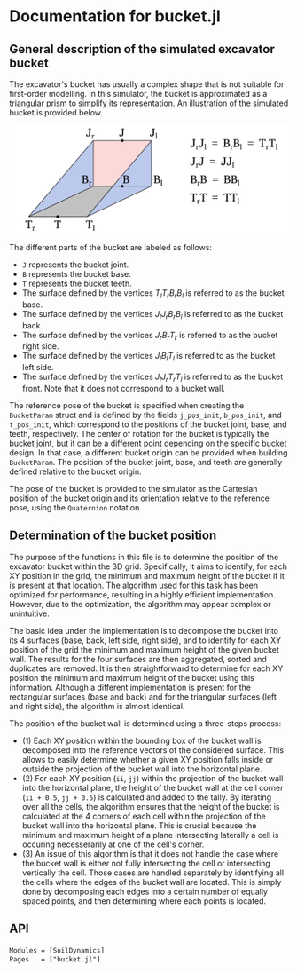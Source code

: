 # Documentation for bucket.jl

## General description of the simulated excavator bucket
The excavator's bucket has usually a complex shape that is not suitable for first-order modelling.
In this simulator, the bucket is approximated as a triangular prism to simplify its representation.
An illustration of the simulated bucket is provided below.

![Approximated bucket](assets/bucket.png "Approximated bucket")

The different parts of the bucket are labeled as follows:
- `J` represents the bucket joint.
- `B` represents the bucket base.
- `T` represents the bucket teeth.
- The surface defined by the vertices $T_lT_rB_rB_l$ is referred to as the bucket base.
- The surface defined by the vertices $J_lJ_rB_rB_l$ is referred to as the bucket back.
- The surface defined by the vertices $J_rB_rT_r$ is referred to as the bucket right side.
- The surface defined by the vertices $J_lB_lT_l$ is referred to as the bucket left side.
- The surface defined by the vertices $J_lJ_rT_rT_l$ is referred to as the bucket front. Note that it does not correspond to a bucket wall.

The reference pose of the bucket is specified when creating the `BucketParam` struct and is defined by the fields `j_pos_init`, `b_pos_init`, and `t_pos_init`, which correspond to the positions of the bucket joint, base, and teeth, respectively.
The center of rotation for the bucket is typically the bucket joint, but it can be a different point depending on the specific bucket design.
In that case, a different bucket origin can be provided when building `BucketParam`.
The position of the bucket joint, base, and teeth are generally defined relative to the bucket origin.

The pose of the bucket is provided to the simulator as the Cartesian position of the bucket origin and its orientation relative to the reference pose, using the `Quaternion` notation.

## Determination of the bucket position
The purpose of the functions in this file is to determine the position of the excavator bucket within the 3D grid.
Specifically, it aims to identify, for each XY position in the grid, the minimum and maximum height of the bucket if it is present at that location.
The algorithm used for this task has been optimized for performance, resulting in a highly efficient implementation.
However, due to the optimization, the algorithm may appear complex or unintuitive.

The basic idea under the implementation is to decompose the bucket into its 4 surfaces (base, back, left side, right side), and to identify for each XY position of the grid the minimum and maximum height of the given bucket wall.
The results for the four surfaces are then aggregated, sorted and duplicates are removed.
It is then straightforward to determine for each XY position the minimum and maximum height of the bucket using this information.
Although a different implementation is present for the rectangular surfaces (base and back) and for the triangular surfaces (left and right side), the algorithm is almost identical.

The position of the bucket wall is determined using a three-steps process:
- (1) Each XY position within the bounding box of the bucket wall is decomposed into the reference vectors of the considered surface.
  This allows to easily determine whether a given XY position falls inside or outside the projection of the bucket wall into the horizontal plane.
- (2) For each XY position (`ii`, `jj`) within the projection of the bucket wall into the horizontal plane, the height of the bucket wall at the cell corner (`ii + 0.5`, `jj + 0.5`) is calculated and added to the tally.
  By iterating over all the cells, the algorithm ensures that the height of the bucket is calculated at the 4 corners of each cell within the projection of the bucket wall into the horizontal plane.
  This is crucial because the minimum and maximum height of a plane intersecting laterally a cell is occuring necesserarily at one of the cell's corner.
- (3) An issue of this algorithm is that it does not handle the case where the bucket wall is either not fully intersecting the cell or intersecting vertically the cell.
  Those cases are handled separately by identifying all the cells where the edges of the bucket wall are located. This is simply done by decomposing each edges into a certain number of equally spaced points, and then determining where each points is located.


## API
```@autodocs
Modules = [SoilDynamics]
Pages   = ["bucket.jl"]
```
